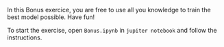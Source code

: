 In this Bonus exercice, you are free to use all you knowledge to train the best model possible. Have fun!

To start the exercise, open `Bonus.ipynb` in `jupiter notebook` and follow the instructions.